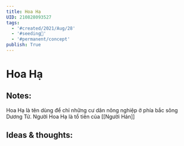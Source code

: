 ```yaml
---
title: Hoa Hạ
UID: 210828093527
tags:
  - '#created/2021/Aug/28'
  - '#seeding🌱'
  - '#permanent/concept'
publish: True
---
```

# Hoa Hạ

## Notes:
Hoa Hạ là tên dùng để chỉ những cư dân nông nghiệp ở phía bắc sông Dương Tử. Người Hoa Hạ là tổ tiên của [[Người Hán]]

## Ideas & thoughts:
